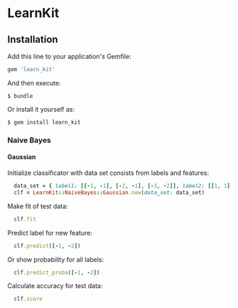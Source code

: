 # LearnKit


## Installation

Add this line to your application's Gemfile:

```ruby
gem 'learn_kit'
```

And then execute:

    $ bundle

Or install it yourself as:

    $ gem install learn_kit

### Naive Bayes

#### Gaussian

Initialize classificator with data set consists from labels and features:

```ruby
  data_set = { label1: [[-1, -1], [-2, -1], [-3, -2]], label2: [[1, 1], [2, 1], [3, 2], [-2, -2]] }
  clf = LearnKit::NaiveBayes::Gaussian.new(data_set: data_set)
```

Make fit of test data:

```ruby
  clf.fit
```

Predict label for new feature:

```ruby
  clf.predict([-1, -2])
```

Or show probability for all labels:

```ruby
  clf.predict_proba([-1, -2])
```

Calculate accuracy for test data:

```ruby
  clf.score
```
